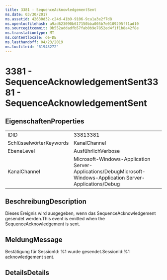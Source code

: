 ```yaml
---
title: 3381 - SequenceAcknowledgementSent
ms.date: 03/30/2017
ms.assetid: 42630d32-c24d-41b9-9106-9ca1a3e2f7d8
ms.openlocfilehash: a9ad623090b617150bba005b7e0109295ff1ad10
ms.sourcegitcommit: 9b552addadfb57fab0b9e7852ed4f1f1b8a42f8e
ms.translationtype: MT
ms.contentlocale: de-DE
ms.lasthandoff: 04/23/2019
ms.locfileid: "61943272"
---
```

# <a name="3381---sequenceacknowledgementsent"></a><span data-ttu-id="fc3b0-102">3381 - SequenceAcknowledgementSent</span><span class="sxs-lookup"><span data-stu-id="fc3b0-102">3381 - SequenceAcknowledgementSent</span></span>
## <a name="properties"></a><span data-ttu-id="fc3b0-103">Eigenschaften</span><span class="sxs-lookup"><span data-stu-id="fc3b0-103">Properties</span></span>  
  
|||  
|-|-|  
|<span data-ttu-id="fc3b0-104">ID</span><span class="sxs-lookup"><span data-stu-id="fc3b0-104">ID</span></span>|<span data-ttu-id="fc3b0-105">3381</span><span class="sxs-lookup"><span data-stu-id="fc3b0-105">3381</span></span>|  
|<span data-ttu-id="fc3b0-106">Schlüsselwörter</span><span class="sxs-lookup"><span data-stu-id="fc3b0-106">Keywords</span></span>|<span data-ttu-id="fc3b0-107">Kanal</span><span class="sxs-lookup"><span data-stu-id="fc3b0-107">Channel</span></span>|  
|<span data-ttu-id="fc3b0-108">Ebene</span><span class="sxs-lookup"><span data-stu-id="fc3b0-108">Level</span></span>|<span data-ttu-id="fc3b0-109">Ausführlich</span><span class="sxs-lookup"><span data-stu-id="fc3b0-109">Verbose</span></span>|  
|<span data-ttu-id="fc3b0-110">Kanal</span><span class="sxs-lookup"><span data-stu-id="fc3b0-110">Channel</span></span>|<span data-ttu-id="fc3b0-111">Microsoft-Windows-Application Server-Applications/Debug</span><span class="sxs-lookup"><span data-stu-id="fc3b0-111">Microsoft-Windows-Application Server-Applications/Debug</span></span>|  
  
## <a name="description"></a><span data-ttu-id="fc3b0-112">Beschreibung</span><span class="sxs-lookup"><span data-stu-id="fc3b0-112">Description</span></span>  
 <span data-ttu-id="fc3b0-113">Dieses Ereignis wird ausgegeben, wenn das SequenceAcknowledgement gesendet werden.</span><span class="sxs-lookup"><span data-stu-id="fc3b0-113">This event is emitted when the SequenceAcknowledgement is sent.</span></span>  
  
## <a name="message"></a><span data-ttu-id="fc3b0-114">Meldung</span><span class="sxs-lookup"><span data-stu-id="fc3b0-114">Message</span></span>  
 <span data-ttu-id="fc3b0-115">Bestätigung für SessionId: %1 wurde gesendet.</span><span class="sxs-lookup"><span data-stu-id="fc3b0-115">SessionId:%1 acknowledgement sent.</span></span>  
  
## <a name="details"></a><span data-ttu-id="fc3b0-116">Details</span><span class="sxs-lookup"><span data-stu-id="fc3b0-116">Details</span></span>
